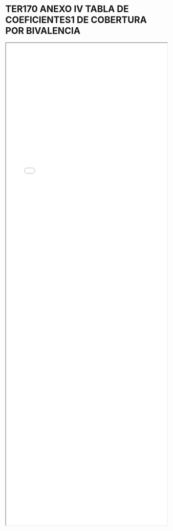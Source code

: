
# TER170 ANEXO IV TABLA DE COEFICIENTES1 DE COBERTURA POR BIVALENCIA

<iframe src="../TER170 ANEXO IV TABLA DE COEFICIENTES1 DE COBERTURA POR BIVALENCIA.pdf" width="100%" height="1500px"></iframe>


